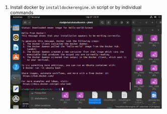 1. Install docker by ```installdockerengine.sh``` script or by individual commands
![Pict1](https://github.com/Vlad19930310/FirstTask/blob/master/Task4/1.png)